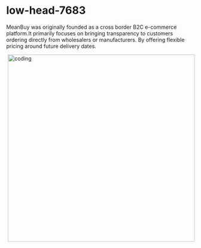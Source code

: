# low-head-7683

MeanBuy was originally founded as a cross border B2C e-commerce platform.It primarily focuses on bringing transparency to customers ordering directly from wholesalers or manufacturers. By offering flexible pricing around future delivery dates.

<img align="right" alt="coding" width="500" src='https://d64lkarmo2mrq.cloudfront.net/baselogo.png'>
